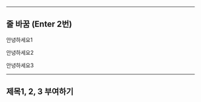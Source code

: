 -----------------------------
줄 바꿈 (Enter 2번)
-----------------------------
안녕하세요1

안녕하세요2

안녕하세요3

----------------------------
제목1, 2, 3 부여하기
----------------------------

